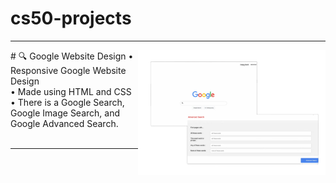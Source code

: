 # cs50-projects

<hr>
# 🔍 Google  Website Design 
<img src="search/google.png" align="right" width="300" height="200">
• Responsive Google Website Design
<br>
• Made using HTML and CSS
<br>
• There is a  Google Search, Google Image Search, and Google Advanced Search. 
<br>
<br>

<hr>
